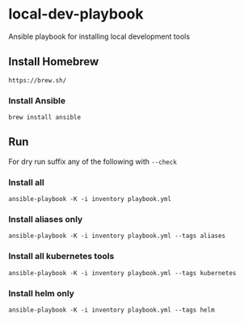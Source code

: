 # local-dev-playbook

Ansible playbook for installing local development tools

## Install Homebrew

`https://brew.sh/`

### Install Ansible

`brew install ansible`

## Run

For dry run suffix any of the following with `--check`

### Install all

`ansible-playbook -K -i inventory playbook.yml`

### Install aliases only

`ansible-playbook -K -i inventory playbook.yml --tags aliases`

### Install all kubernetes tools

`ansible-playbook -K -i inventory playbook.yml --tags kubernetes`

### Install helm only

`ansible-playbook -K -i inventory playbook.yml --tags helm`
